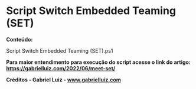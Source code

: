 # Script Switch Embedded Teaming (SET)

**Conteúdo:**

Script Switch Embedded Teaming (SET).ps1

**Para maior entendimento para execução do script acesse o link do artigo: https://gabrielluiz.com/2022/06/meet-set/**

**Créditos - Gabriel Luiz - www.gabrielluiz.com**
